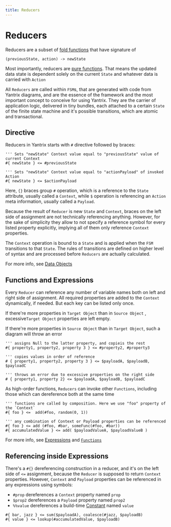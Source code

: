 ```yaml
---
title: Reducers
---
```


# Reducers

Reducers are a subset of [fold functions](<https://en.wikipedia.org/wiki/Fold_(higher-order_function)>) that have
signature of

```
(previousState, action) -> newState
```

Most importantly, reducers are [pure functions](https://en.wikipedia.org/wiki/Pure_function). That means the updated
data state is dependent solely on the current `State` and whatever data is carried with `Action`

All `Reducers` are called within `FSM`s, that are generated with code from Yantrix diagrams, and are the essence of the
framework and the most important concept to conceive for using Yantrix. They are the carrier of application logic,
delivered in tiny bundles, each attached to a certain `State` of the finite state machine and it's possible transitions,
which are atomic and transactional.

## Directive

Reducers in Yantrix starts with `#` directive followed by braces:

```
''' Sets "newState" Context value equal to "previousState" value of current Context
#{ newState } <= #previousState

''' Sets "newState" Context value equal to "actionPayload" of invoked Action
#{ newState } <= $actionPayload
```

Here, `{}` braces group `#` operation, which is a reference to the `State` attribute, usually called a `Context`, while `$` operation is referencing an `Action` meta information, usually called a `Payload`.

Because the result of `Reducer` is new `State` and `Context`, braces on the left side of assignment are not technically referencing anything. However, for the sake of simplicity they allow to not specify a reference symbol for every listed property explicitly, implying all of them only reference `Context` properties.

The `Context` operation is bound to a `State` and is applied when the `FSM` transitions to that `State`. The rules of transitions are defined on higher level of syntax and are processed before `Reducers` are actually calculated.

For more info, see [Data Objects](100_data_objects.md)

## Functions and Expressions

Every `Reducer` can reference any number of variable names both on left and right side of assignment. All required
properties are added to the `Context` dynamically, if needed. But each key can be listed only once.

If there're more properties in `Target Object` than in `Source Object` , excessive`Target Object` properties are left
empty.

If there're more properties in `Source Object` than in `Target Object`, such a diagram will throw an error

```
''' assigns Null to the latter property, and copieis the rest
#{ property1, property2, property 3 } <= #property2, #property3

''' copies values in order of reference
# { property1, property2, property 3 } <= $payloadA, $payloadB, $payloadC

''' throws an error due to excessive properties on the right side
# { property1, property 2} <= $payloadA, $payloadB, $payloadC
```

As high-order functions, `Reducers` can invoke other `Functions`, including those which can dereference both at the same
time

```
''' functions are called by composition. Here we use "foo" property of the `Context`
#{ foo } <=  add(#foo, random(0, 1))

''' any combination of Context or Payload properties can be referenced
#{ foo } <= add (#foo, #bar, someFunc(#foo, #bar))
#{ accumulatedValue } <= add( $payloadValueA, $payloadValueB )
```

For more info, see [Expressions](130_expressions.html) and [`Functions`](140_functions.html)

## Referencing inside Expressions

There's a `#{}` dereferencing construction in a reducer, and it's on the left side of `<=` assignment, because
the `Reducer` is supposed to return `Context` properties. However, `Context` and `Payload` properties can be referenced
in any expressions using symbols:

-   `#prop` dereferences a `Context` property named `prop`
-   `$prop2` dereferences a `Payload` property named `prop2`
-   `%%value` dereferences a build-time [Constant](120_values_and_constants.md) named `value`

```
#{ bar, jazz } <= sum($payloadA), coalesce(#jazz, $payloadB)
#{ value } <= lookup(#accumulatedValue, $payloadB)
```
